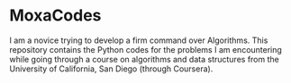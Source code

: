 # MoxaCodes
I am a novice trying to develop a firm command over Algorithms. This repository contains the Python codes for the problems I am encountering while going through a course on algorithms and data structures from the University of California, San Diego (through Coursera).
